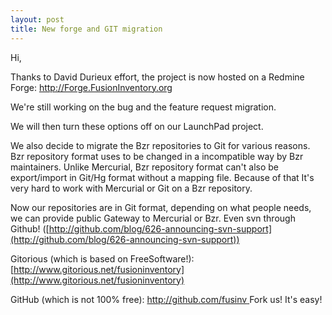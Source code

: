 ```yaml
---
layout: post
title: New forge and GIT migration
---
```


Hi,

Thanks to David Durieux effort, the project is now hosted on a Redmine Forge:
<a title="Forge FusionInventory" href="http://Forge.FusionInventory.org" target="_blank">http://Forge.FusionInventory.org</a>

We're still working on the bug and the feature request migration.

We will then turn these options off on our LaunchPad project.

We also decide to migrate the Bzr repositories to Git for various
reasons. Bzr repository format uses to be changed in a incompatible
way by Bzr maintainers. Unlike Mercurial, Bzr repository format can't
also be export/import in Git/Hg format without a mapping file. Because
of that It's very hard to work with Mercurial or Git on a Bzr
repository.

Now our repositories are in Git format, depending on what people
needs, we can provide public Gateway to Mercurial or Bzr. Even svn
through Github! ([http://github.com/blog/626-announcing-svn-support](http://github.com/blog/626-announcing-svn-support))

Gitorious (which is based on FreeSoftware!):
[http://www.gitorious.net/fusioninventory](http://www.gitorious.net/fusioninventory)

GitHub (which is not 100% free):
[http://github.com/fusinv
](http://github.com/fusinv)
Fork us! It's easy!
